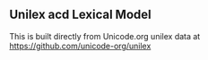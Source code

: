 Unilex acd Lexical Model
----------------------

This is built directly from Unicode.org unilex data at
https://github.com/unicode-org/unilex
